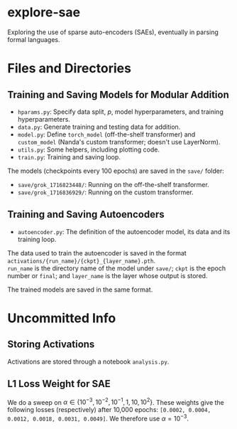 # explore-sae
Exploring the use of sparse auto-encoders (SAEs), eventually in parsing formal languages.

# Files and Directories
## Training and Saving Models for Modular Addition

* `hparams.py`: Specify data split, $p$, model hyperparameters, and training hyperparameters.
* `data.py`: Generate training and testing data for addition.
* `model.py`: Define `torch_model` (off-the-shelf transformer) and `custom_model` (Nanda's custom transformer; doesn't use LayerNorm).
* `utils.py`: Some helpers, including plotting code.
* `train.py`: Training and saving loop.

The models (checkpoints every 100 epochs) are saved in the `save/` folder:

* `save/grok_1716823448/`: Running on the off-the-shelf transformer.
* `save/grok_1716836929/`: Running on the custom transformer.

## Training and Saving Autoencoders

* `autoencoder.py`: The definition of the autoencoder model, its data and its training loop.

The data used to train the autoencoder is saved in the format `activations/{run_name}/{ckpt}_{layer_name}.pth`.  
`run_name` is the directory name of the model under `save/`; `ckpt` is the epoch number or `final`; and `layer_name` is the layer whose output is stored.

The trained models are saved in the same format.

# Uncommitted Info
## Storing Activations
Activations are stored through a notebook `analysis.py`.

## L1 Loss Weight for SAE
We do a sweep on $\alpha \in \{10^{-3}, 10^{-2}, 10^{-1}, 1, 10, 10^2\}$. These weights give the following losses (respectively) after 10,000 epochs: `[0.0002, 0.0004, 0.0012, 0.0018, 0.0031, 0.0049]`. We therefore use $\alpha = 10^{-3}$.